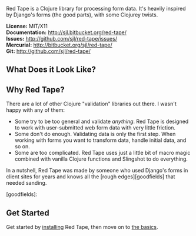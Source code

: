 Red Tape is a Clojure library for processing form data.  It's heavily inspired
by Django's forms (the good parts), with some Clojurey twists.

**License:** MIT/X11  
**Documentation:** <http://sjl.bitbucket.org/red-tape/>  
**Issues:** <http://github.com/sjl/red-tape/issues/>  
**Mercurial:** <http://bitbucket.org/sjl/red-tape/>  
**Git:** <http://github.com/sjl/red-tape/>

What Does it Look Like?
-----------------------

Why Red Tape?
-------------

There are a lot of other Clojure "validation" libraries out there.  I wasn't
happy with any of them:

* Some try to be too general and validate *anything*.  Red Tape is designed to
  work with user-submitted web form data with very little friction.
* Some don't do enough.  Validating data is only the first step.  When working
  with forms you want to transform data, handle initial data, and so on.
* Some are too complicated.  Red Tape uses just a little bit of macro magic
  combined with vanilla Clojure functions and Slingshot to do everything.

In a nutshell, Red Tape was made by someone who used Django's forms in client
sites for years and knows all the [rough edges][goodfields] that needed sanding.

[goodfields]:

Get Started
-----------

Get started by [installing](./installation/) Red Tape, then move on to [the
basics](./basics/).


